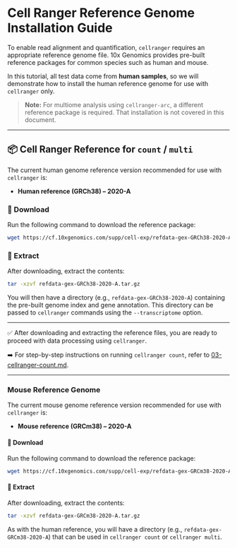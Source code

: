 # Cell Ranger Reference Genome Installation Guide

To enable read alignment and quantification, `cellranger` requires an appropriate reference genome file. 
10x Genomics provides pre-built reference packages for common species such as human and mouse.

In this tutorial, all test data come from **human samples**, so we will demonstrate how to install 
the human reference genome for use with `cellranger` only.

> **Note:** For multiome analysis using `cellranger-arc`, 
a different reference package is required. That installation is not covered in this document.

---

## 📦 Cell Ranger Reference for `count` / `multi`

The current human genome reference version recommended for use with `cellranger` is:

- **Human reference (GRCh38) – 2020-A**

### 🔽 Download

Run the following command to download the reference package:

```bash
wget https://cf.10xgenomics.com/supp/cell-exp/refdata-gex-GRCh38-2020-A.tar.gz
```

### 📂 Extract

After downloading, extract the contents:

```bash
tar -xzvf refdata-gex-GRCh38-2020-A.tar.gz
```

You will then have a directory (e.g., `refdata-gex-GRCh38-2020-A`) containing the pre-built genome index and gene annotation. This directory can be passed to `cellranger` commands using the `--transcriptome` option.

---

✅ After downloading and extracting the reference files, you are ready to proceed with data processing using `cellranger`.

➡️ For step-by-step instructions on running `cellranger count`, refer to [03-cellranger-count.md](./03-cellranger-count.md).

---

### Mouse Reference Genome

The current mouse genome reference version recommended for use with `cellranger` is:

- **Mouse reference (GRCm38) – 2020-A**

#### 🔽 Download

Run the following command to download the reference package:

```bash
wget https://cf.10xgenomics.com/supp/cell-exp/refdata-gex-GRCm38-2020-A.tar.gz
```

#### 📂 Extract

After downloading, extract the contents:

```bash
tar -xzvf refdata-gex-GRCm38-2020-A.tar.gz
```

As with the human reference, you will have a directory (e.g., `refdata-gex-GRCm38-2020-A`) that can be used in `cellranger count` or `cellranger multi`.


